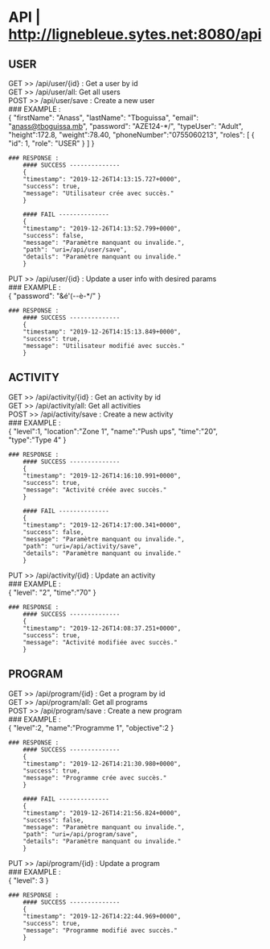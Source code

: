 # API | http://lignebleue.sytes.net:8080/api

## USER

GET >> /api/user/{id} : Get a user by id<br/>
GET >> /api/user/all: Get all users<br/>
POST >> /api/user/save : Create a new user<br/>
	### EXAMPLE :<br/>
		{
        "firstName": "Anass",
        "lastName": "Tboguissa",
        "email": "anass@tboguissa.mb",
        "password": "AZE124-*/",
        "typeUser": "Adult",
		"height":172.8,
		"weight":78.40,
		"phoneNumber":"0755060213",
        "roles": [
            {
                "id": 1,
                "role": "USER"
            }
        ]
		}
		
	### RESPONSE :
		#### SUCCESS --------------
		{
		"timestamp": "2019-12-26T14:13:15.727+0000",
		"success": true,
		"message": "Utilisateur crée avec succès."
		}
		
		#### FAIL --------------
		{
		"timestamp": "2019-12-26T14:13:52.799+0000",
		"success": false,
		"message": "Paramètre manquant ou invalide.",
		"path": "uri=/api/user/save",
		"details": "Paramètre manquant ou invalide."
		}
		
PUT >> /api/user/{id} : Update a user info with desired params<br/>
	### EXAMPLE :<br/>
		{
        "password": "&é'(--è-*/"
		}
	
	### RESPONSE :
		#### SUCCESS --------------
		{
		"timestamp": "2019-12-26T14:15:13.849+0000",
		"success": true,
		"message": "Utilisateur modifié avec succès."
		}
		
## ACTIVITY

GET >> /api/activity/{id} : Get an activity by id<br/>
GET >> /api/activity/all: Get all activities<br/>
POST >> /api/activity/save : Create a new activity<br/>
	### EXAMPLE :<br/>
		{
		"level":1,
		"location":"Zone 1",
		"name":"Push ups",
		"time":"20",
		"type":"Type 4"
		}
		
	### RESPONSE :
		#### SUCCESS --------------
		{
		"timestamp": "2019-12-26T14:16:10.991+0000",
		"success": true,
		"message": "Activité créée avec succès."
		}
		
		#### FAIL --------------
		{
		"timestamp": "2019-12-26T14:17:00.341+0000",
		"success": false,
		"message": "Paramètre manquant ou invalide.",
		"path": "uri=/api/activity/save",
		"details": "Paramètre manquant ou invalide."
		}
		
PUT >> /api/activity/{id} : Update an activity<br/>
	### EXAMPLE :<br/>
		{
        "level": "2",
		"time":"70"
		}
		
	### RESPONSE :
		#### SUCCESS --------------
		{
		"timestamp": "2019-12-26T14:08:37.251+0000",
		"success": true,
		"message": "Activité modifiée avec succès."
		}

## PROGRAM

GET >> /api/program/{id} : Get a program by id<br/>
GET >> /api/program/all: Get all programs<br/>
POST >> /api/program/save : Create a new program<br/>
	### EXAMPLE :<br/>
		{
		"level":2,
		"name":"Programme 1",
		"objective":2
		}
		
	### RESPONSE :
		#### SUCCESS --------------
		{
		"timestamp": "2019-12-26T14:21:30.980+0000",
		"success": true,
		"message": "Programme crée avec succès."
		}
		
		#### FAIL --------------
		{
		"timestamp": "2019-12-26T14:21:56.824+0000",
		"success": false,
		"message": "Paramètre manquant ou invalide.",
		"path": "uri=/api/program/save",
		"details": "Paramètre manquant ou invalide."
		}
		
PUT >> /api/program/{id} : Update a program<br/>
	### EXAMPLE :<br/>
		{
        "level": 3
		}
		
	### RESPONSE :
		#### SUCCESS --------------
		{
		"timestamp": "2019-12-26T14:22:44.969+0000",
		"success": true,
		"message": "Programme modifié avec succès."
		}
